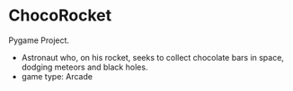 # ChocoRocket
Pygame Project.
- Astronaut who, on his rocket, seeks to collect chocolate bars in space, dodging meteors and black holes.
- game type: Arcade

